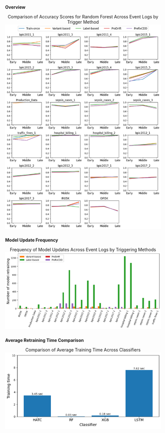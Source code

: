 __Overview__
<p align="center">
    Comparison of Accuracy Scores for Random Forest Across Event Logs by Trigger Method
    <img src="./readme_img/acc_comparison_rf acc.png" style="margin: 0px 0px 10px 0px">
</p>


__Model Update Frequency__
<p align="center">
    Frequency of Model Updates Across Event Logs by Triggering Methods
    <img src="./readme_img/model_update_frequency.png" style="margin: 0px 0px 10px 0px">
</p>

__Average Retraining Time Comparison__
<p align="center">
    Comparison of Average Training Time Across Classifiers
    <img src="./readme_img/Comparison of Average Training Time Across Classifiers.png" style="margin: 0px 0px 10px 0px">
</p>


